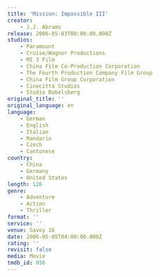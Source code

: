 ```yaml
---
title: 'Mission: Impossible III'
creator:
    - J.J. Abrams
release: 2006-05-03T00:00:00.000Z
studios:
    - Paramount
    - Cruise/Wagner Productions
    - MI 3 Film
    - China Film Co-Production Corporation
    - The Fourth Production Company Film Group
    - China Film Group Corporation
    - Cinecittá Studios
    - Studio Babelsberg
original_title: ''
original_language: en
language:
    - German
    - English
    - Italian
    - Mandarin
    - Czech
    - Cantonese
country:
    - China
    - Germany
    - United States
length: 126
genre:
    - Adventure
    - Action
    - Thriller
format: ''
service: ''
venue: Savoy 16
date: 2006-05-05T04:00:00.000Z
rating: ''
revisit: false
media: Movie
tmdb_id: 956
---
```



